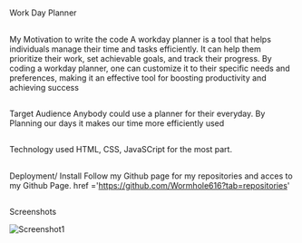 #
Work Day Planner

##
My Motivation to write the code
    A workday planner is a tool that helps individuals manage their time and tasks efficiently. It can help them prioritize their work, set achievable goals, and track their progress. By coding a workday planner, one can customize it to their specific needs and preferences, making it an effective tool for boosting productivity and achieving success


##
Target Audience
    Anybody could use a planner for their everyday. By Planning our days it makes our time more efficiently used


##
Technology used
    HTML, CSS, JavaSCript for the most part.

##
Deployment/ Install
   Follow my Github page for my repositories and acces to my Github Page. href ='https://github.com/Wormhole616?tab=repositories'

##
Screenshots
    

![Screenshot1](https://github.com/Wormhole616/challenge05-planner/assets/144727575/06504697-9e9c-4c07-820e-5687d8a16325)


